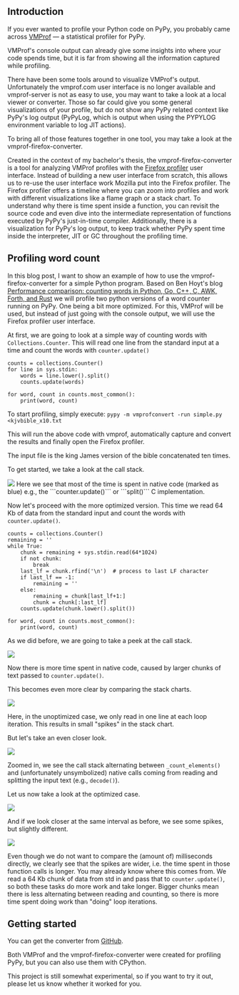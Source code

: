 <!--
.. title: Profiling PyPy using the Firefox profiler user interface
.. slug: vmprof-firefox-converter
.. date: 2024-04-26 14:38:00 UTC
.. tags:
.. category:
.. link:
.. description:
.. type: text
.. author: Christoph Jung
-->

## Introduction

If you ever wanted to profile your Python code on PyPy, you probably came across [VMProf](https://vmprof.readthedocs.io/en/latest/vmprof.html) — a statistical profiler for PyPy.


VMProf's console output can already give some insights into where your code spends time, 
but it is far from showing all the information captured while profiling.

There have been some tools around to visualize VMProf's output.
Unfortunately the vmprof.com user interface is no longer available and vmprof-server is not as easy to use, you may want to take a look at a local viewer or converter.
Those so far could give you some general visualizations of your profile, but do not show any PyPy related context like PyPy's log output (PyPyLog, which is output when using the PYPYLOG environment variable to log JIT actions).


To bring all of those features together in one tool, you may take a look at the vmprof-firefox-converter.

Created in the context of my bachelor's thesis, the vmprof-firefox-converter is a tool for analyzing VMProf profiles with the [Firefox profiler](https://profiler.firefox.com/) user interface. 
Instead of building a new user interface from scratch, this allows us to re-use the user interface work Mozilla put into the Firefox profiler.
The Firefox profiler offers a timeline where you can zoom into profiles and work with different visualizations like a flame graph or a stack chart.
To understand why there is time spent inside a function, you can revisit the source code and even dive into the intermediate representation of functions executed by PyPy's just-in-time compiler.
Additionally, there is a visualization for PyPy's log output, to keep track whether PyPy spent time inside the interpreter, JIT or GC throughout the profiling time.

## Profiling word count

In this blog post, I want to show an example of how to use the vmprof-firefox-converter for a simple Python program.
Based on Ben Hoyt's blog [Performance comparison: counting words in Python, Go, C++, C, AWK, Forth, and Rust](https://benhoyt.com/writings/count-words/) we will profile two python versions of a word counter running on PyPy. One being a bit more optimized. For this, VMProf will be used, but instead of just going with the console output, we will use the Firefox profiler user interface.

At first, we are going to look at a simple way of counting words with ```Collections.Counter```.
This will read one line from the standard input at a time and count the words with ```counter.update()```

```
counts = collections.Counter()
for line in sys.stdin:
    words = line.lower().split()
    counts.update(words)

for word, count in counts.most_common():
    print(word, count)
```

To start profiling, simply execute:
```pypy -m vmprofconvert -run simple.py <kjvbible_x10.txt```

This will run the above code with vmprof, automatically capture and convert the results and finally open the Firefox profiler. 

The input file is the king James version of the bible concatenated ten times.

To get started, we take a look at the call stack.

<img src="https://github.com/Cskorpion/vmprof-firefox-converter/blob/main/images/blog/simple_call_stack_crp.png?raw=true">
Here we see that most of the time is spent in native code (marked as blue) e.g., the ```counter.update()``` or ```split()``` C implementation.

Now let's proceed with the more optimized version.
This time we read 64 Kb of data from the standard input and count the words with ```counter.update()```.

```
counts = collections.Counter()
remaining = ''
while True:
    chunk = remaining + sys.stdin.read(64*1024)
    if not chunk:
        break
    last_lf = chunk.rfind('\n')  # process to last LF character
    if last_lf == -1:
        remaining = ''
    else:
        remaining = chunk[last_lf+1:]
        chunk = chunk[:last_lf]
    counts.update(chunk.lower().split())

for word, count in counts.most_common():
    print(word, count)
```
 
As we did before, we are going to take a peek at the call stack.

<img src="https://github.com/Cskorpion/vmprof-firefox-converter/blob/main/images/blog/optimized_call_stack_crp.png?raw=true"> 

Now there is more time spent in native code, caused by larger chunks of text passed to  ```counter.update()```.

This becomes even more clear by comparing the stack charts.

<img src="https://github.com/Cskorpion/vmprof-firefox-converter/blob/main/images/blog/simple_stack_chart.png?raw=true">

Here, in the unoptimized case, we only read in one line at each loop iteration.
This results in small "spikes" in the stack chart. 

But let's take an even closer look.

<img src="https://github.com/Cskorpion/vmprof-firefox-converter/blob/main/images/blog/simple_stack_chart_zoom.png?raw=true">

Zoomed in, we see the call stack alternating between ```_count_elements()``` and (unfortunately unsymbolized) native calls coming from reading and splitting the input text (e.g., ```decode()```).

Let us now take a look at the optimized case.

<img src="https://github.com/Cskorpion/vmprof-firefox-converter/blob/main/images/blog/optimized_stack_chart.png?raw=true">

And if we look closer at the same interval as before, we see some spikes, but slightly different.

<img src="https://github.com/Cskorpion/vmprof-firefox-converter/blob/main/images/blog/optimized_stack_chart_zoom.png?raw=true">

Even though we do not want to compare the (amount of) milliseconds directly, we clearly see that the spikes are wider, i.e. the time spent in those function calls is longer.
You may already know where this comes from.
We read a 64 Kb chunk of data from std in and pass that to ```counter.update()```, so both these tasks do more work and take longer.
Bigger chunks mean there is less alternating between reading and counting, so there is more time spent doing work than "doing" loop iterations.


## Getting started
You can get the converter from [GitHub](https://github.com/Cskorpion/vmprof-firefox-converter).

Both VMProf and the vmprof-firefox-converter were created for profiling PyPy, but you can also use them with CPython. 

This project is still somewhat experimental, so if you want to try it out, please let us know whether it worked for you.

